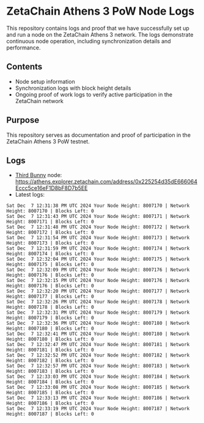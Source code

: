 # ZetaChain Athens 3 PoW Node Logs
This repository contains logs and proof that we have successfully set up and run a node on the ZetaChain Athens 3 network. The logs demonstrate continuous node operation, including synchronization details and performance.

## Contents
- Node setup information
- Synchronization logs with block height details
- Ongoing proof of work logs to verify active participation in the ZetaChain network

## Purpose
This repository serves as documentation and proof of participation in the ZetaChain Athens 3 PoW testnet.

## Logs

- [Third Bunny](https://thirdbunny.xyz/) node: https://athens.explorer.zetachain.com/address/0x225254d35dE666064Eccc5ce16eF1D8bF8D7b5EE
- Latest logs:
```
Sat Dec  7 12:31:38 PM UTC 2024 Your Node Height: 8007170 | Network Height: 8007170 | Blocks Left: 0
Sat Dec  7 12:31:43 PM UTC 2024 Your Node Height: 8007171 | Network Height: 8007171 | Blocks Left: 0
Sat Dec  7 12:31:48 PM UTC 2024 Your Node Height: 8007172 | Network Height: 8007172 | Blocks Left: 0
Sat Dec  7 12:31:54 PM UTC 2024 Your Node Height: 8007173 | Network Height: 8007173 | Blocks Left: 0
Sat Dec  7 12:31:59 PM UTC 2024 Your Node Height: 8007174 | Network Height: 8007174 | Blocks Left: 0
Sat Dec  7 12:32:04 PM UTC 2024 Your Node Height: 8007175 | Network Height: 8007175 | Blocks Left: 0
Sat Dec  7 12:32:09 PM UTC 2024 Your Node Height: 8007176 | Network Height: 8007176 | Blocks Left: 0
Sat Dec  7 12:32:15 PM UTC 2024 Your Node Height: 8007176 | Network Height: 8007176 | Blocks Left: 0
Sat Dec  7 12:32:20 PM UTC 2024 Your Node Height: 8007177 | Network Height: 8007177 | Blocks Left: 0
Sat Dec  7 12:32:26 PM UTC 2024 Your Node Height: 8007178 | Network Height: 8007178 | Blocks Left: 0
Sat Dec  7 12:32:31 PM UTC 2024 Your Node Height: 8007179 | Network Height: 8007179 | Blocks Left: 0
Sat Dec  7 12:32:36 PM UTC 2024 Your Node Height: 8007180 | Network Height: 8007180 | Blocks Left: 0
Sat Dec  7 12:32:41 PM UTC 2024 Your Node Height: 8007180 | Network Height: 8007180 | Blocks Left: 0
Sat Dec  7 12:32:47 PM UTC 2024 Your Node Height: 8007181 | Network Height: 8007181 | Blocks Left: 0
Sat Dec  7 12:32:52 PM UTC 2024 Your Node Height: 8007182 | Network Height: 8007182 | Blocks Left: 0
Sat Dec  7 12:32:57 PM UTC 2024 Your Node Height: 8007183 | Network Height: 8007183 | Blocks Left: 0
Sat Dec  7 12:33:03 PM UTC 2024 Your Node Height: 8007184 | Network Height: 8007184 | Blocks Left: 0
Sat Dec  7 12:33:08 PM UTC 2024 Your Node Height: 8007185 | Network Height: 8007185 | Blocks Left: 0
Sat Dec  7 12:33:13 PM UTC 2024 Your Node Height: 8007186 | Network Height: 8007186 | Blocks Left: 0
Sat Dec  7 12:33:19 PM UTC 2024 Your Node Height: 8007187 | Network Height: 8007187 | Blocks Left: 0
```
